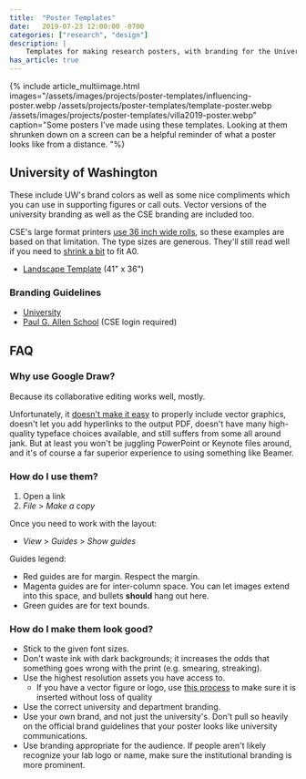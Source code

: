 ```yaml
---
title:  "Poster Templates"
date:   2019-07-23 12:00:00 -0700
categories: ["research", "design"]
description: |
    Templates for making research posters, with branding for the University of Washington and the Paul G. Allen School of Computer Science & Engineering.
has_article: true
---    
```


{% include article_multiimage.html images="/assets/images/projects/poster-templates/influencing-poster.webp /assets/projects/poster-templates/template-poster.webp /assets/images/projects/poster-templates/villa2019-poster.webp" caption="Some posters I've made using these templates. Looking at them shrunken down on a screen can be a helpful reminder of what a poster looks like from a distance. "%}


## University of Washington

These include UW's brand colors as well as some nice compliments which you can use in supporting figures or call outs.
Vector versions of the university branding as well as the CSE branding are included too.

CSE's large format printers [use 36 inch wide rolls](https://www.cs.washington.edu/lab/printing/poster-printer), so these
examples are based on that limitation. The type sizes are generous. They'll still read well if you need to [shrink
a bit](https://docupub.com/pdfresize/) to fit A0. 

* [Landscape Template](https://docs.google.com/drawings/d/1DZKQcmavMqciiomEa7wPaktpdcdkrYinKxer4hJRi_g) (41" x 36")
<!--* [Portrait Template]() (36" x 41")-->

### Branding Guidelines

* [University](https://www.washington.edu/brand/)
* [Paul G. Allen School](https://www.cs.washington.edu/internal/brand) (CSE login required)

## FAQ

### Why use Google Draw?

Because its collaborative editing works well, mostly.

Unfortunately, it [doesn't make it easy](https://webapps.stackexchange.com/a/107705) to properly include vector graphics, doesn't let you add hyperlinks to the output PDF, doesn't have many high-quality typeface choices available, and still suffers from some all around jank.
But at least you won't be juggling PowerPoint or Keynote files around, and it's of course a far superior experience to using something like Beamer.

### How do I use them?

1. Open a link
2. _File_ > _Make a copy_

Once you need to work with the layout:

* _View_ > _Guides_ > _Show guides_

Guides legend:
<!-- TODO: Colored dots here -->
* Red guides are for margin. Respect the margin.
* Magenta guides are for inter-column space. You can let images extend into this space, and bullets **should** hang out here.
* Green guides are for text bounds.

### How do I make them look good?

* Stick to the given font sizes.
* Don't waste ink with dark backgrounds; it increases the odds that something goes wrong with the print (e.g. smearing, streaking).
* Use the highest resolution assets you have access to.
  * If you have a vector figure or logo, use [this process](https://webapps.stackexchange.com/a/107705) to make sure it is inserted without loss of quality
* Use the correct university and department branding.
* Use your own brand, and not just the university's. Don't pull so heavily on the official brand guidelines that your poster looks like university communications.
* Use branding appropriate for the audience. If people aren't likely recognize your lab logo or name, make sure the institutional branding is more prominent.
